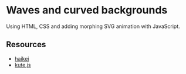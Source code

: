 # Waves and curved backgrounds
Using HTML, CSS and adding morphing SVG animation with JavaScript.
## Resources
- [haikei](https://app.haikei.app/)
- [kute.js](https://thednp.github.io/kute.js/index.html)
